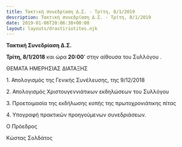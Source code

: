 ```yaml
---
title: Τακτική συνεδρίαση Δ.Σ. - Τρίτη, 8/1/2019
description: Τακτική συνεδρίαση Δ.Σ. - Τρίτη, 8/1/2019
date: 2019-01-06T20:06:38+00:00
layout: layouts/drastiriotites.njk
---
```

**Τακτική Συνεδρίαση Δ.Σ.**

**Τρίτη, 8/1/2018** και ώρα **20:00**' στην αίθουσα του Συλλόγου .

ΘΕΜΑΤΑ ΗΜΕΡΗΣΙΑΣ ΔΙΑΤΑΞΗΣ

1\. Απολογισμός της Γενικής Συνέλευσης, της 9/12/2018

2\. Απολογισμός Χριστουγεννιάτικων εκδηλώσεων του Συλλόγου

3\. Προετοιμασία της εκδήλωσης κοπής της πρωτοχρονιάτικης πίτας

4\. Υπογραφή πρακτικών προηγούμενων συνεδριάσεων.

Ο Πρόεδρος

Κώστας Σολδάτος
<!-- excerpt -->

